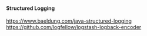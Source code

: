 #### Structured Logging

https://www.baeldung.com/java-structured-logging
https://github.com/logfellow/logstash-logback-encoder